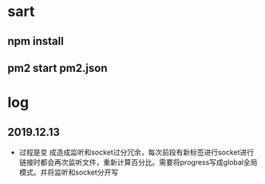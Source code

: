 # sart
## npm install 
## pm2 start pm2.json
# log
##  2019.12.13
 - 过程是变 成造成监听和socket过分冗余，每次前段有新标签进行socket进行链接时都会再次监听文件，重新计算百分比。需要将progress写成global全局模式。并将监听和socket分开写